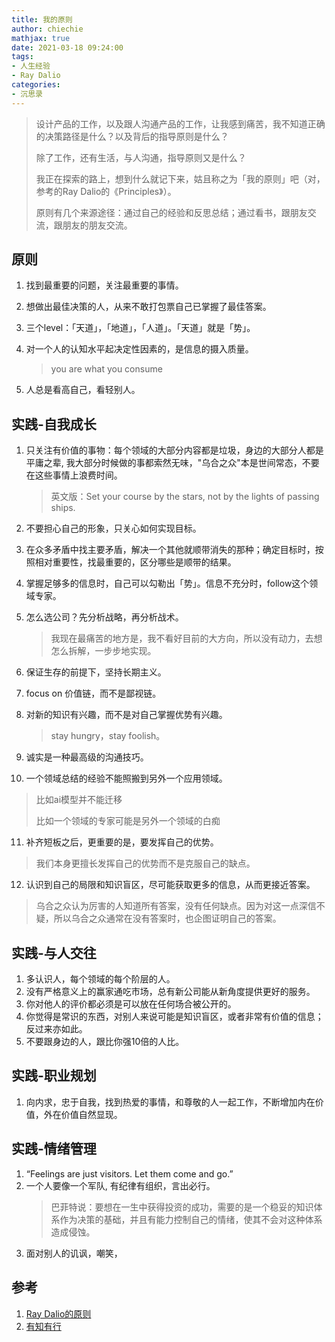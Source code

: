 ```yaml
---
title: 我的原则
author: chiechie
mathjax: true
date: 2021-03-18 09:24:00
tags:
- 人生经验
- Ray Dalio
categories: 
- 沉思录
---
```


> 设计产品的工作，以及跟人沟通产品的工作，让我感到痛苦，我不知道正确的决策路径是什么？以及背后的指导原则是什么？
> 
> 除了工作，还有生活，与人沟通，指导原则又是什么？
> 
> 我正在探索的路上，想到什么就记下来，姑且称之为「我的原则」吧（对，参考的Ray Dalio的《Principles》）。
>
> 原则有几个来源途径：通过自己的经验和反思总结；通过看书，跟朋友交流，跟朋友的朋友交流。


## 原则

1. 找到最重要的问题，关注最重要的事情。
2. 想做出最佳决策的人，从来不敢打包票自己已掌握了最佳答案。
3. 三个level：「天道」，「地道」，「人道」。「天道」就是「势」。
4. 对一个人的认知水平起决定性因素的，是信息的摄入质量。 
    
    > you are what you consume
5. 人总是看高自己，看轻别人。

## 实践-自我成长

1. 只关注有价值的事物：每个领域的大部分内容都是垃圾，身边的大部分人都是平庸之辈, 我大部分时候做的事都索然无味，"乌合之众"本是世间常态，不要在这些事情上浪费时间。 
  
   > 英文版：Set your course by the stars, not by the lights of passing ships. 

2. 不要担心自己的形象，只关心如何实现目标。
3. 在众多矛盾中找主要矛盾，解决一个其他就顺带消失的那种；确定目标时，按照相对重要性，找最重要的，区分哪些是顺带的结果。
4. 掌握足够多的信息时，自己可以勾勒出「势」。信息不充分时，follow这个领域专家。
5. 怎么选公司？先分析战略，再分析战术。
  
   > 我现在最痛苦的地方是，我不看好目前的大方向，所以没有动力，去想怎么拆解，一步步地实现。
   
6. 保证生存的前提下，坚持长期主义。
7. focus on 价值链，而不是鄙视链。
8. 对新的知识有兴趣，而不是对自己掌握优势有兴趣。
  
   > stay hungry，stay foolish。

9. 诚实是一种最高级的沟通技巧。
10. 一个领域总结的经验不能照搬到另外一个应用领域。
   
   > 比如ai模型并不能迁移
   > 
   > 比如一个领域的专家可能是另外一个领域的白痴

11. 补齐短板之后，更重要的是，要发挥自己的优势。
   
   > 我们本身更擅长发挥自己的优势而不是克服自己的缺点。

12. 认识到自己的局限和知识盲区，尽可能获取更多的信息，从而更接近答案。
   
   > 乌合之众认为厉害的人知道所有答案，没有任何缺点。因为对这一点深信不疑，所以乌合之众通常在没有答案时，也企图证明自己的答案。




## 实践-与人交往

1. 多认识人，每个领域的每个阶层的人。
2. 没有严格意义上的赢家通吃市场，总有新公司能从新角度提供更好的服务。
3. 你对他人的评价都必须是可以放在任何场合被公开的。
4. 你觉得是常识的东西，对别人来说可能是知识盲区，或者非常有价值的信息；反过来亦如此。
5. 不要跟身边的人，跟比你强10倍的人比。


## 实践-职业规划

1. 向内求，忠于自我，找到热爱的事情，和尊敬的人一起工作，不断增加内在价值，外在价值自然显现。



## 实践-情绪管理

1. “Feelings are just visitors. Let them come and go.”
2. 一个人要像一个军队, 有纪律有组织，言出必行。
   > 巴菲特说：要想在一生中获得投资的成功，需要的是一个稳妥的知识体系作为决策的基础，并且有能力控制自己的情绪，使其不会对这种体系造成侵蚀。
3. 面对别人的讥讽，嘲笑，




## 参考
1. [Ray Dalio的原则](https://weread.qq.com/web/reader/848324405e0fe08483ab6a4kc7432af0210c74d97b01b1c)
2. [有知有行](https://zhuanlan.zhihu.com/p/173952845)